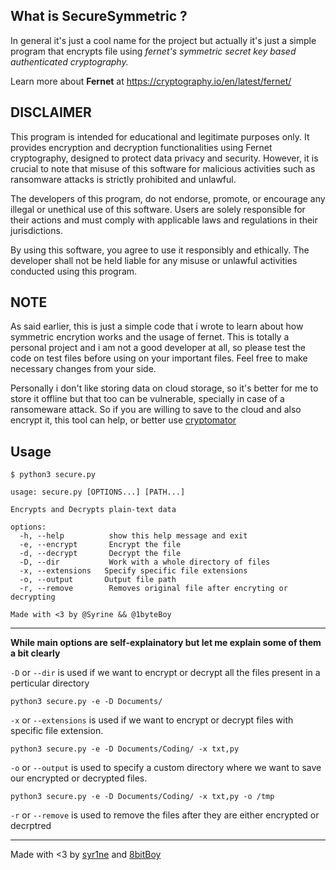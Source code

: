 ## What is SecureSymmetric ?

In general it's just a cool name for the project but actually it's just a simple program that encrypts file using 
*fernet's symmetric secret key based authenticated cryptography.*

Learn more about **Fernet** at https://cryptography.io/en/latest/fernet/

## DISCLAIMER

This program is intended for educational and legitimate purposes only. It provides encryption and decryption functionalities using Fernet cryptography, designed to protect data privacy and security. However, it is crucial to note that misuse of this software for malicious activities such as ransomware attacks is strictly prohibited and unlawful.

The developers of this program, do not endorse, promote, or encourage any illegal or unethical use of this software. Users are solely responsible for their actions and must comply with applicable laws and regulations in their jurisdictions.

By using this software, you agree to use it responsibly and ethically. The developer shall not be held liable for any misuse or unlawful activities conducted using this program.

## NOTE

As said earlier, this is just a simple code that i wrote to learn about how symmetric encrytion works and the usage of fernet. This is totally a personal project and i am not a good developer at all, so please test the code on test files before using on your important files. Feel free to make necessary changes from your side. 

Personally i don't like storing data on cloud storage, so it's better for me to store it offline but that too can be vulnerable, specially in case of a ransomeware attack. So if you are willing to save to the cloud and also encrypt it, this tool can help, or better use [cryptomator](https://cryptomator.org/)

## Usage

```
$ python3 secure.py
 
usage: secure.py [OPTIONS...] [PATH...]

Encrypts and Decrypts plain-text data

options:
  -h, --help          show this help message and exit
  -e, --encrypt       Encrypt the file
  -d, --decrypt       Decrypt the file
  -D, --dir           Work with a whole directory of files
  -x, --extensions   Specify specific file extensions
  -o, --output       Output file path
  -r, --remove        Removes original file after encryting or decrypting

Made with <3 by @Syrine && @1byteBoy
```
-----

**While main options are self-explainatory but let me explain some of them a bit clearly**

`-D` or `--dir` is used if we want to encrypt or decrypt all the files present in a perticular directory

```
python3 secure.py -e -D Documents/
```

`-x` or `--extensions` is used if we want to encrypt or decrypt files with specific file extension. 

```
python3 secure.py -e -D Documents/Coding/ -x txt,py
```

`-o` or `--output` is used to specify a custom directory where we want to save our encrypted or decrypted files.

```
python3 secure.py -e -D Documents/Coding/ -x txt,py -o /tmp
```

`-r` or `--remove` is used to remove the files after they are either encrypted or decrptred

-----

Made with <3 by [syr1ne](https://github.com/syr1ne) and [8bitBoy](https://github.com/1byteBoy)
